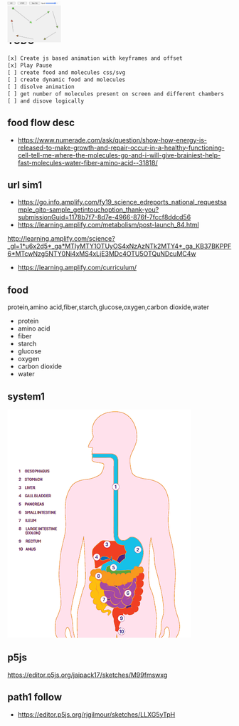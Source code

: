 
## TODO
    [x] Create js based animation with keyframes and offset
    [x] Play Pause
    [ ] create food and molecules css/svg
    [ ] create dynamic food and molecules
    [ ] disolve animation
    [ ] get number of molecules present on screen and different chambers
    [ ] and disove logically


## food flow desc
- https://www.numerade.com/ask/question/show-how-energy-is-released-to-make-growth-and-repair-occur-in-a-healthy-functioning-cell-tell-me-where-the-molecules-go-and-i-will-give-brainiest-help-fast-molecules-water-fiber-amino-acid--31818/

## url sim1

- https://go.info.amplify.com/fy19_science_edreports_national_requestsample_gito-sample_getintouchoption_thank-you?submissionGuid=1178b7f7-8d7e-4966-876f-7fccf8ddcd56
- https://learning.amplify.com/metabolism/post-launch_84.html


http://learning.amplify.com/science?_gl=1*u6x2d5*_ga*MTIyMTY1OTUyOS4xNzAzNTk2MTY4*_ga_KB37BKPPF6*MTcwNzg5NTY0Ni4xMS4xLjE3MDc4OTU5OTQuNDcuMC4w

- https://learning.amplify.com/curriculum/



## food
protein,amino acid,fiber,starch,glucose,oxygen,carbon dioxide,water 

- protein 
- amino acid 
- fiber 
- starch 
- glucose <span class="icon" style="" markdown="1">![water](image-1.png)</span>
- oxygen 
- carbon dioxide 
- water 

## system1
![alt text](image-3.png)
## p5js

https://editor.p5js.org/jaipack17/sketches/M99fmswxg

## path1 follow
<span class="icon2">![path](image.png)</span>

- https://editor.p5js.org/rjgilmour/sketches/LLXG5yTpH


<style>
  .some-text {
    color: blue;
    font-size: 24px;
  }

  .icon {
   position:absolute;width:20px;top:2px
  }
  .icon2 {
    position:absolute;
   width:120px;
   height:20px;
   top:2px
  }
</style>